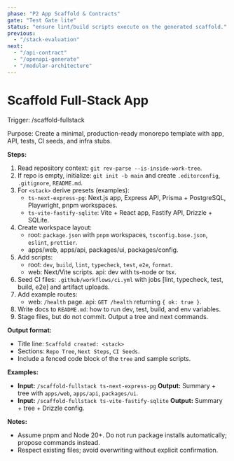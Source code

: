 ```yaml
---
phase: "P2 App Scaffold & Contracts"
gate: "Test Gate lite"
status: "ensure lint/build scripts execute on the generated scaffold."
previous:
  - "/stack-evaluation"
next:
  - "/api-contract"
  - "/openapi-generate"
  - "/modular-architecture"
---
```


# Scaffold Full‑Stack App

Trigger: /scaffold-fullstack <stack>

Purpose: Create a minimal, production-ready monorepo template with app, API, tests, CI seeds, and infra stubs.

**Steps:**

1. Read repository context: `git rev-parse --is-inside-work-tree`.
2. If repo is empty, initialize: `git init -b main` and create `.editorconfig`, `.gitignore`, `README.md`.
3. For `<stack>` derive presets (examples):
   - `ts-next-express-pg`: Next.js app, Express API, Prisma + PostgreSQL, Playwright, pnpm workspaces.
   - `ts-vite-fastify-sqlite`: Vite + React app, Fastify API, Drizzle + SQLite.
4. Create workspace layout:
   - root: `package.json` with `pnpm` workspaces, `tsconfig.base.json`, `eslint`, `prettier`.
   - apps/web, apps/api, packages/ui, packages/config.
5. Add scripts:
   - root: `dev`, `build`, `lint`, `typecheck`, `test`, `e2e`, `format`.
   - web: Next/Vite scripts. api: dev with ts-node or tsx.
6. Seed CI files: `.github/workflows/ci.yml` with jobs [lint, typecheck, test, build, e2e] and artifact uploads.
7. Add example routes:
   - web: `/health` page. api: `GET /health` returning `{ ok: true }`.
8. Write docs to `README.md`: how to run dev, test, build, and env variables.
9. Stage files, but do not commit. Output a tree and next commands.

**Output format:**

- Title line: `Scaffold created: <stack>`
- Sections: `Repo Tree`, `Next Steps`, `CI Seeds`.
- Include a fenced code block of the `tree` and sample scripts.

**Examples:**

- **Input:** `/scaffold-fullstack ts-next-express-pg`
  **Output:** Summary + tree with `apps/web`, `apps/api`, `packages/ui`.
- **Input:** `/scaffold-fullstack ts-vite-fastify-sqlite`
  **Output:** Summary + tree + Drizzle config.

**Notes:**

- Assume pnpm and Node 20+. Do not run package installs automatically; propose commands instead.
- Respect existing files; avoid overwriting without explicit confirmation.

